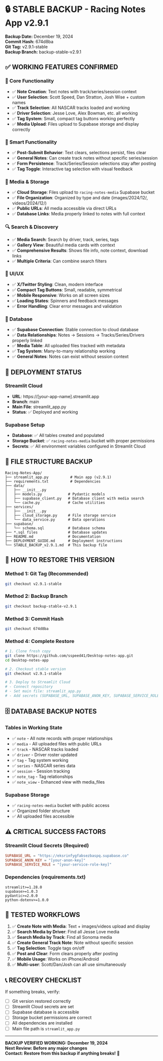 # 🔒 STABLE BACKUP - Racing Notes App v2.9.1

**Backup Date:** December 19, 2024  
**Commit Hash:** 674d8ba  
**Git Tag:** v2.9.1-stable  
**Backup Branch:** backup-stable-v2.9.1  

## ✅ WORKING FEATURES CONFIRMED

### 🎯 Core Functionality
- ✅ **Note Creation**: Text notes with track/series/session context
- ✅ **User Selection**: Scott Speed, Dan Stratton, Josh Wise + custom names
- ✅ **Track Selection**: All NASCAR tracks loaded and working
- ✅ **Driver Selection**: Jesse Love, Alex Bowman, etc. all working
- ✅ **Tag System**: Small, compact tag buttons working perfectly
- ✅ **Media Upload**: Files upload to Supabase storage and display correctly

### 🔄 Smart Functionality  
- ✅ **Post-Submit Behavior**: Text clears, selections persist, files clear
- ✅ **General Notes**: Can create track notes without specific series/session
- ✅ **Form Persistence**: Track/Series/Session selections stay after posting
- ✅ **Tag Toggle**: Interactive tag selection with visual feedback

### 🎥 Media & Storage
- ✅ **Cloud Storage**: Files upload to `racing-notes-media` Supabase bucket
- ✅ **File Organization**: Organized by type and date (images/2024/12/, videos/2024/12/)
- ✅ **Public URLs**: All media accessible via direct URLs
- ✅ **Database Links**: Media properly linked to notes with full context

### 🔍 Search & Discovery
- ✅ **Media Search**: Search by driver, track, series, tags
- ✅ **Gallery View**: Beautiful media cards with context
- ✅ **Comprehensive Results**: Shows file info, note context, download links
- ✅ **Multiple Criteria**: Can combine search filters

### 🎨 UI/UX
- ✅ **X/Twitter Styling**: Clean, modern interface
- ✅ **Compact Tag Buttons**: Small, readable, symmetrical
- ✅ **Mobile Responsive**: Works on all screen sizes
- ✅ **Loading States**: Spinners and feedback messages
- ✅ **Error Handling**: Clear error messages and validation

### 💾 Database
- ✅ **Supabase Connection**: Stable connection to cloud database
- ✅ **Data Relationships**: Notes → Sessions → Tracks/Series/Drivers properly linked
- ✅ **Media Table**: All uploaded files tracked with metadata
- ✅ **Tag System**: Many-to-many relationship working
- ✅ **General Notes**: Notes can exist without session context

## 🔧 DEPLOYMENT STATUS

### Streamlit Cloud
- **URL**: https://[your-app-name].streamlit.app
- **Branch**: main
- **Main File**: streamlit_app.py
- **Status**: ✅ Deployed and working

### Supabase Setup
- **Database**: ✅ All tables created and populated
- **Storage Bucket**: ✅ `racing-notes-media` bucket with proper permissions
- **Secrets**: ✅ All environment variables configured in Streamlit Cloud

## 📁 FILE STRUCTURE BACKUP

```
Racing-Notes-App/
├── streamlit_app.py          # Main app (v2.9.1)
├── requirements.txt          # Dependencies
├── data/
│   ├── __init__.py
│   ├── models.py            # Pydantic models
│   ├── supabase_client.py   # Database client with media search
│   └── cache.py             # Cache utilities
├── services/
│   ├── __init__.py
│   ├── cloud_storage.py     # File storage service
│   └── data_service.py      # Data operations
├── supabase/
│   └── schema.sql           # Database schema
├── *.sql files              # Database updates
├── README.md                # Documentation
├── DEPLOYMENT_GUIDE.md      # Deployment instructions
└── STABLE_BACKUP_v2.9.1.md  # This backup file
```

## 🔄 HOW TO RESTORE THIS VERSION

### Method 1: Git Tag (Recommended)
```bash
git checkout v2.9.1-stable
```

### Method 2: Backup Branch
```bash
git checkout backup-stable-v2.9.1
```

### Method 3: Commit Hash
```bash
git checkout 674d8ba
```

### Method 4: Complete Restore
```bash
# 1. Clone fresh copy
git clone https://github.com/sspeed41/Desktop-notes-app.git
cd Desktop-notes-app

# 2. Checkout stable version
git checkout v2.9.1-stable

# 3. Deploy to Streamlit Cloud
# - Connect repository 
# - Set main file: streamlit_app.py
# - Add secrets (SUPABASE_URL, SUPABASE_ANON_KEY, SUPABASE_SERVICE_ROLE)
```

## 🗄️ DATABASE BACKUP NOTES

### Tables in Working State
- ✅ `note` - All note records with proper relationships
- ✅ `media` - All uploaded files with public URLs
- ✅ `track` - NASCAR tracks loaded
- ✅ `driver` - Driver roster updated
- ✅ `tag` - Tag system working
- ✅ `series` - NASCAR series data
- ✅ `session` - Session tracking
- ✅ `note_tag` - Tag relationships
- ✅ `note_view` - Enhanced view with media_files

### Supabase Storage
- ✅ `racing-notes-media` bucket with public access
- ✅ Organized folder structure
- ✅ All uploaded files accessible

## ⚠️ CRITICAL SUCCESS FACTORS

### Streamlit Cloud Secrets (Required)
```toml
SUPABASE_URL = "https://eksrinfygfabsezbaspq.supabase.co"
SUPABASE_ANON_KEY = "[your-anon-key]"
SUPABASE_SERVICE_ROLE = "[your-service-role-key]"
```

### Dependencies (requirements.txt)
```
streamlit>=1.28.0
supabase>=1.0.3
pydantic>=2.0.0
python-dotenv>=1.0.0
```

## 🎯 TESTED WORKFLOWS

1. ✅ **Create Note with Media**: Text + images/videos upload and display
2. ✅ **Search Media by Driver**: Find all Jesse Love media
3. ✅ **Search Media by Track**: Find all Sonoma media  
4. ✅ **Create General Track Note**: Note without specific session
5. ✅ **Tag Selection**: Toggle tags on/off
6. ✅ **Post and Clear**: Form clears properly after posting
7. ✅ **Mobile Usage**: Works on iPhone/Android
8. ✅ **Multi-user**: Scott/Dan/Josh can all use simultaneously

## 📞 RECOVERY CHECKLIST

If something breaks, verify:
- [ ] Git version restored correctly
- [ ] Streamlit Cloud secrets are set
- [ ] Supabase database is accessible
- [ ] Storage bucket permissions are correct
- [ ] All dependencies are installed
- [ ] Main file path is `streamlit_app.py`

---

**BACKUP VERIFIED WORKING: December 19, 2024**  
**Next Review: Before any major changes**  
**Contact: Restore from this backup if anything breaks!** 🚨 